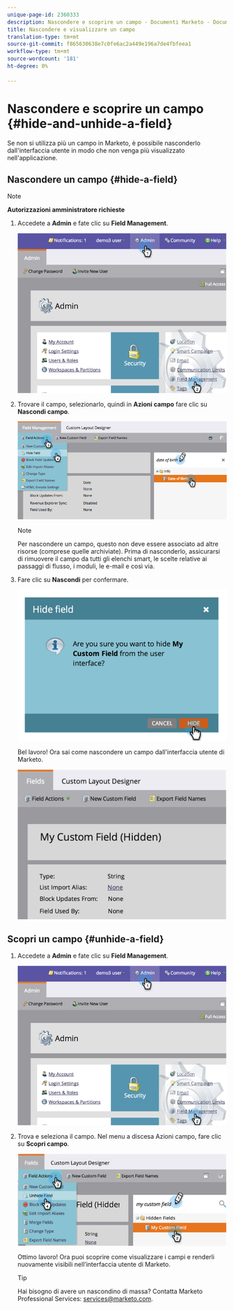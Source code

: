 ```yaml
---
unique-page-id: 2360333
description: Nascondere e scoprire un campo - Documenti Marketo - Documentazione prodotto
title: Nascondere e visualizzare un campo
translation-type: tm+mt
source-git-commit: f865630638e7c0fe6ac2a449e196a7de4fbfeea1
workflow-type: tm+mt
source-wordcount: '181'
ht-degree: 0%

---
```



# Nascondere e scoprire un campo {#hide-and-unhide-a-field}

Se non si utilizza più un campo in Marketo, è possibile nasconderlo dall&#39;interfaccia utente in modo che non venga più visualizzato nell&#39;applicazione.

## Nascondere un campo {#hide-a-field}

>[!NOTE]
>
>**Autorizzazioni amministratore richieste**

1. Accedete a **Admin** e fate clic su **Field Management**.

   ![](assets/image2014-9-18-13-3a10-3a3.png)

1. Trovare il campo, selezionarlo, quindi in **Azioni campo** fare clic su **Nascondi campo**.

   ![](assets/fieldmanagement-hidefield-.png)

   >[!NOTE]
   >
   >Per nascondere un campo, questo non deve essere associato ad altre risorse (comprese quelle archiviate). Prima di nasconderlo, assicurarsi di rimuovere il campo da tutti gli elenchi smart, le scelte relative ai passaggi di flusso, i moduli, le e-mail e così via.

1. Fare clic su **Nascondi** per confermare.

   ![](assets/image2014-9-18-13-3a10-3a36.png)

   Bel lavoro! Ora sai come nascondere un campo dall&#39;interfaccia utente di Marketo.

   ![](assets/image2014-9-18-13-3a10-3a45.png)

## Scopri un campo {#unhide-a-field}

1. Accedete a **Admin** e fate clic su **Field Management**.

   ![](assets/image2014-9-18-13-3a11-3a3.png)

1. Trova e seleziona il campo. Nel menu a discesa Azioni campo, fare clic su **Scopri campo**.

   ![](assets/image2014-9-18-13-3a11-3a46.png)

   Ottimo lavoro! Ora puoi scoprire come visualizzare i campi e renderli nuovamente visibili nell’interfaccia utente di Marketo.

   >[!TIP]
   >
   >Hai bisogno di avere un nascondino di massa? Contatta Marketo Professional Services: services@marketo.com.
